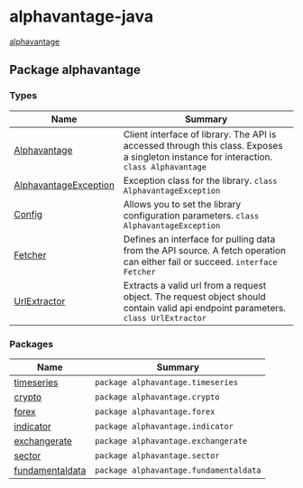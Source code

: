 # alphavantage-java

[alphavantage](#)

## Package alphavantage

### Types

| Name                    | Summary                                                                                                                                 |
|-------------------------|-----------------------------------------------------------------------------------------------------------------------------------------|
| [Alphavantage]          | Client interface of library. The API is accessed through this class. Exposes a singleton instance for interaction. `class Alphavantage` |
| [AlphavantageException] | Exception class for the library. `class AlphavantageException`                                                                          |
| [Config]                | Allows you to set the library configuration parameters. `class AlphavantageException`                                                   |
| [Fetcher]               | Defines an interface for pulling data from the API source. A fetch operation can either fail or succeed. `interface Fetcher`            |
| [UrlExtractor]          | Extracts a valid url from a request object. The request object should contain valid api endpoint parameters. `class UrlExtractor`       |

### Packages

| Name              | Summary                                |
|-------------------|----------------------------------------|
| [timeseries]      | `package alphavantage.timeseries`      |
| [crypto]          | `package alphavantage.crypto`          |
| [forex]           | `package alphavantage.forex`           |
| [indicator]       | `package alphavantage.indicator`       |
| [exchangerate]    | `package alphavantage.exchangerate`    |
| [sector]          | `package alphavantage.sector`          |
| [fundamentaldata] | `package alphavantage.fundamentaldata` |

[TimeSeries]: index.md

[Alphavantage]: alphavantage.md
[AlphavantageException]: exception.md
[Config]: config.md
[Fetcher]: fetcher.md
[UrlExtractor]: extractor.md
[timeseries]: ../timeseries/index.md
[crypto]: ../crypto/index.md
[indicator]: ../indicator/index.md
[forex]: ../forex/index.md
[exchangerate]: ../exchangerate/index.md
[sector]: ../sector/index.md
[fundamentaldata]: ../fundamentaldata/index.md
